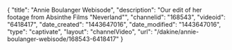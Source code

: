 {
    "title": "Annie Boulanger Webisode",
    "description": "Our edit of her footage from Absinthe Films \"Neverland\"",
    "channelid": "168543",
    "videoid": "6418417",
    "date_created": "1443647016",
    "date_modified": "1443647016",
    "type": "captivate",
    "layout": "channelVideo",
    "url": "\/dakine\/annie-boulanger-webisode\/168543-6418417"
}